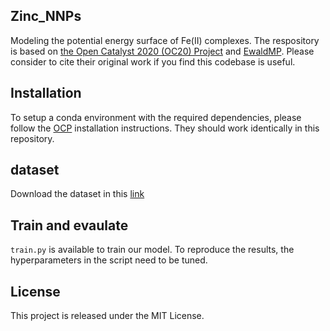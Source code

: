 ## Zinc_NNPs
Modeling the potential energy surface of Fe(II) complexes. The respository is based on [the Open Catalyst 2020 (OC20) Project](https://github.com/Open-Catalyst-Project/ocp) and [EwaldMP](https://github.com/arthurkosmala/EwaldMP?tab=readme-ov-file). Please consider to cite their original work if you find this codebase is useful.
## Installation
To setup a conda environment with the required dependencies, please follow the [OCP](https://github.com/Open-Catalyst-Project/ocp/blob/main/INSTALL.md) installation instructions. They should work identically in this repository. 
## dataset
Download the dataset in this [link](10.5281/zenodo.10520945)
## Train and evaulate 
`train.py` is available to train our model. To reproduce the results, the hyperparameters in the script need to be tuned.
## License
This project is released under the MIT License.
